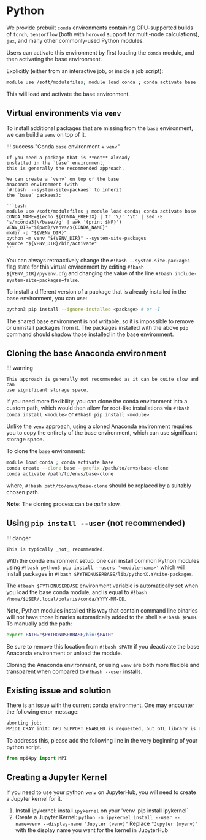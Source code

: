# Python

We provide prebuilt `conda` environments containing GPU-supported builds of
`torch`, `tensorflow` (both with `horovod` support for multi-node
calculations), `jax`, and many other commonly-used Python modules.

Users can activate this environment by first loading the `conda` module, and
then activating the base environment.

Explicitly (either from an interactive job, or inside a job script):

```bash
module use /soft/modulefiles; module load conda ; conda activate base
```

This will load and activate the base environment.

## Virtual environments via `venv`

To install additional packages that are missing from the `base` environment,
we can build a `venv` on top of it.

!!! success "Conda `base` environment + `venv`"

    If you need a package that is **not** already
    installed in the `base` environment,
    this is generally the recommended approach.

    We can create a `venv` on top of the base
    Anaconda environment (with
    `#!bash  --system-site-packaes` to inherit
    the `base` packaes):

    ```bash
    module use /soft/modulefiles ; module load conda; conda activate base
    CONDA_NAME=$(echo ${CONDA_PREFIX} | tr '\/' '\t' | sed -E 's/mconda3|\/base//g' | awk '{print $NF}')
    VENV_DIR="$(pwd)/venvs/${CONDA_NAME}"
    mkdir -p "${VENV_DIR}"
    python -m venv "${VENV_DIR}" --system-site-packages
    source "${VENV_DIR}/bin/activate"
    ```

You can always retroactively change the `#!bash --system-site-packages` flag
state for this virtual environment by editing `#!bash ${VENV_DIR}/pyvenv.cfg` and
changing the value of the line `#!bash include-system-site-packages=false`.

To install a different version of a package that is already installed in the
base environment, you can use:

```bash
python3 pip install --ignore-installed <package> # or -I
```

The shared base environment is not writable, so it is impossible to remove or
uninstall packages from it. The packages installed with the above `pip` command
should shadow those installed in the base environment.

## Cloning the base Anaconda environment

!!! warning

    This approach is generally not recommended as it can be quite slow and can
    use significant storage space.

If you need more flexibility, you can clone the conda environment into a custom
path, which would then allow for root-like installations via `#!bash conda install
<module>` or `#!bash pip install <module>`.

Unlike the `venv` approach, using a cloned Anaconda environment requires you to
copy the entirety of the base environment, which can use significant storage
space.

To clone the `base` environment:

```bash
module load conda ; conda activate base
conda create --clone base --prefix /path/to/envs/base-clone
conda activate /path/to/envs/base-clone
```

where, `#!bash path/to/envs/base-clone` should be replaced by a suitably chosen
path.

**Note**: The cloning process can be _quite_ slow.

## Using `pip install --user` (not recommended)

!!! danger

    This is typically _not_ recommended.

With the conda environment setup, one can install common Python modules using
`#!bash python3 pip install --users '<module-name>'` which will install
packages in `#!bash $PYTHONUSERBASE/lib/pythonX.Y/site-packages`.

The `#!bash $PYTHONUSERBASE` environment variable is automatically set when you
load the base conda module, and is equal to  `#!bash
/home/$USER/.local/polaris/conda/YYYY-MM-DD`.

Note, Python modules installed this way that contain command line binaries will
not have those binaries automatically added to the shell's `#!bash $PATH`. To
manually add the path:

```bash
export PATH="$PYTHONUSERBASE/bin:$PATH"
```

Be sure to remove this location from `#!bash $PATH` if you deactivate the base
Anaconda environment or unload the module.

Cloning the Anaconda environment, or using `venv` are both more flexible and
transparent when compared to `#!bash --user` installs.

## Existing issue and solution

There is an issue with the current conda environment. One may encounter the following error message: 

```bash
aborting job:
MPIDI_CRAY_init: GPU_SUPPORT_ENABLED is requested, but GTL library is not linked
```

To addresss this, please add the following line in the very beginning of your python script. 

```python
from mpi4py import MPI
```
## Creating a Jupyter Kernel
If you need to use your python `venv` on JupyterHub, you will need to create a Jupyter kernel for it.
1. Install ipykernel: install `ipykernel` on your 'venv`
`pip install ipykernel`
2. Create a Jupyter Kernel:
`python -m ipykernel install --user --name=venv --display-name "Jupyter (venv)"`
Replace `"Jupyter (myenv)"` with the display name you want for the kernel in JupyterHub
